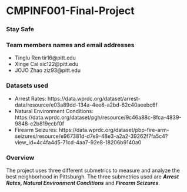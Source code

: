 # CMPINF001-Final-Project
### Stay Safe <br>
### Team members names and email addresses<br>
<ul>
    <li>Tinglu Ren tir16@pitt.edu</li>
    <li>Xinge Cai xic122@pitt.edu</li>
    <li>JOJO Zhao ziz93@pitt.edu</li>
</ul>

### Datasets used<br>
<ul>
    <li>Arrest Rates: https://data.wprdc.org/dataset/arrest-data/resource/e03a89dd-134a-4ee8-a2bd-62c40aeebc6f</li>
    <li>Natural Environment Conditions: https://data.wprdc.org/dataset/pgh/resource/9c46a88c-8fca-4839-9848-c2b819ecbf0f</li>
    <li>Firearm Seizures: https://data.wprdc.org/dataset/pbp-fire-arm-seizures/resource/e967381d-d7e9-48e3-a2a2-39262f7fa5c4?view_id=4c4fa4d5-71cd-4aa7-92e8-18206b9140a0</li>
</ul>

### Overview
<p>The project uses three different submetrics to measure and analyze the best neighborhood in Pittsburgh. The three submetrics used are <strong><em>Arrest Rates, Natural Environment Conditions</em></strong> and <strong><em>Firearm Seizures</em></strong>.</p>